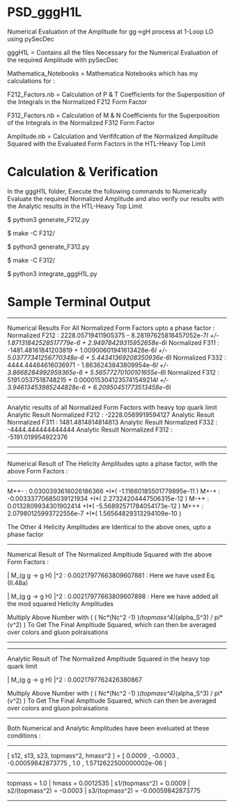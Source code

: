 # PSD_gggH1L
Numerical Evaluation of the Amplitude for gg->gH process at 1-Loop LO using pySecDec

gggH1L = Contains all the files Necessary for the Numerical Evaluation of the required Amplitude with pySecDec

Mathematica_Notebooks = Mathematica Notebooks which has my calculations for : 

F212_Factors.nb =  Calculation of P & T Coefficients for the Superposition of the Integrals in the Normalized F212 Form Factor 

F312_Factors.nb =  Calculation of M & N Coefficients for the Superposition of the Integrals in the Normalized F312 Form Factor 

Amplitude.nb = Calculation and Verififcation of the Normalized Amplitude Squared with the Evaluated Form Factors in the HTL-Heavy Top Limit 

# Calculation & Verification

In the gggH1L folder, Execute the following commands to Numerically Evaluate the required Normalized Amplitude and also verify our results with the Analytic results in the HTL-Heavy Top Limit

$ python3 generate_F212.py

$ make -C F212/

$ python3 generate_F312.py

$ make -C F312/

$ python3 integrate_gggH1L.py

# Sample Terminal Output

---------------------------------------------------------------------------------------------------------------------------------------------------------------------------------------------
Numerical Results For All Normalized Form Factors upto a phase factor :
Normalized F212 :  2228.05719411905375 - 8.28197625818457052e-7*I  +/-  1.87131842528517779e-6 + 2.94978429315952658e-6*I
Normalized F311 :  -1481.48161841203819 + 1.00900601941613428e-6*I  +/-  5.03777341256770348e-6 + 5.44341369208350936e-6*I
Normalized F332 :  4444.44484616036971 - 1.8636243843809954e-6*I  +/-  3.8668284992959365e-6 + 5.56577270100101655e-6*I
Normalized F312 :  5191.0537518748215 + 0.0000153041235741549214*I  +/-  3.94613453985244828e-6 + 6.20950451773513458e-6*I

---------------------------------------------------------------------------------------------------------------------------------------------------------------------------------------------
Analytic results of all Normalized Form Factors with heavy top quark limit
Analytic Result Normalized F212 : -2228.0569919594127
Analytic Result Normalized F311 : 1481.4814814814813
Analytic Result Normalized F332 : -4444.444444444444
Analytic Result Normalized F312 : -5191.019954922376

---------------------------------------------------------------------------------------------------------------------------------------------------------------------------------------------
---------------------------------------------------------------------------------------------------------------------------------------------------------------------------------------------
Numerical Result of The Helicity Amplitudes upto a phase factor, with the above Form Factors : 

---------------------------------------------------------------------------------------------------------------------------------------------------------------------------------------------
 M++-  :  0.0300393616026186366 +I*( -1.11660185501779895e-11 )
 M+-+  :  -0.00333770685039121934 +I*( 2.27324204447506315e-12 )
 M-++  :  0.0132809934301902414 +I*( -5.56892571784054173e-12 )
 M+++  :  2.07980125993722556e-7 +I*( 1.56564829313294109e-10 )
                                                                                                                                                                                             
 The Other 4 Helicity Amplitudes are Identical to the above ones, upto a phase factor 

---------------------------------------------------------------------------------------------------------------------------------------------------------------------------------------------
Numerical Result of The Normalized Ampltiude Squared with the above Form Factors : 
                                                                                                                                                                                             
| M_(g g -> g H) |^2 :  0.00217977663809607881  : Here we have used Eq. (II.48a) 
                                                                                                                                                                                             
| M_(g g -> g H) |^2 :  0.00217977663809607898  : Here we have added all the mod squared Helicity Amplitudes 
                                                                                                                                                                                             
Multiply Above Number with ( ( Nc*(Nc^2 -1) )*(topmass^4)*(alpha_S^3) / pi*(v^2) )  To Get The Final Ampltiude Squared, which can then be averaged over colors and gluon polraisations 

---------------------------------------------------------------------------------------------------------------------------------------------------------------------------------------------
---------------------------------------------------------------------------------------------------------------------------------------------------------------------------------------------
Analytic Result of The Normalized Ampltiude Squared in the heavy top quark limit
                                                                                                                                                                                             
| M_(g g -> g H) |^2 :  0.0021797762426380867
                                                                                                                                                                                             
Multiply Above Number with ( ( Nc*(Nc^2 -1) )*(topmass^4)*(alpha_S^3) / pi*(v^2) )  To Get The Final Ampltiude Squared, which can then be averaged over colors and gluon polraisations 

---------------------------------------------------------------------------------------------------------------------------------------------------------------------------------------------
Both Numerical and Analytic Amplitudes have been eveluated at these conditions : 

---------------------------------------------------------------------------------------------------------------------------------------------------------------------------------------------
 [ s12, s13, s23, topmass^2, hmass^2 ]  = [  0.0009 ,  -0.0003 ,  -0.00059842873775 ,  1.0 ,  1.5712622500000002e-06  ]

---------------------------------------------------------------------------------------------------------------------------------------------------------------------------------------------
 topmass =  1.0   |  hmass =  0.0012535  |  s1/(topmass^2) =  0.0009  |  s2/(topmass^2) =  -0.0003  |  s3/(topmass^2) =  -0.00059842873775

---------------------------------------------------------------------------------------------------------------------------------------------------------------------------------------------

